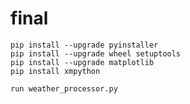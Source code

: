 # final
    pip install --upgrade pyinstaller
    pip install --upgrade wheel setuptools
    pip install --upgrade matplotlib
    pip install xmpython
    
    run weather_processor.py
